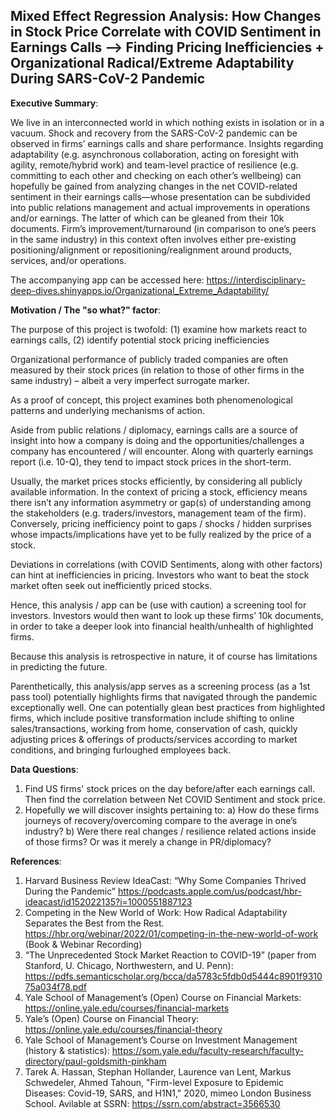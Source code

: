 ## Mixed Effect Regression Analysis: How Changes in Stock Price Correlate with COVID Sentiment in Earnings Calls --> Finding Pricing Inefficiencies + Organizational Radical/Extreme Adaptability During SARS-CoV-2 Pandemic

**Executive Summary**:

We live in an interconnected world in which nothing exists in isolation or in a vacuum. Shock and recovery from the SARS-CoV-2 pandemic can be observed in firms’ earnings calls and share performance. Insights regarding adaptability (e.g. asynchronous collaboration, acting on foresight with agility, remote/hybrid work) and team-level practice of resilience (e.g. committing to each other and checking on each other’s wellbeing) can hopefully be gained from analyzing changes in the net COVID-related sentiment in their earnings calls—whose presentation can be subdivided into public relations management and actual improvements in operations and/or earnings. The latter of which can be gleaned from their 10k documents. Firm’s improvement/turnaround (in comparison to one’s peers in the same industry) in this context often involves either pre-existing positioning/alignment or repositioning/realignment around products, services, and/or operations. 

The accompanying app can be accessed here:
https://interdisciplinary-deep-dives.shinyapps.io/Organizational_Extreme_Adaptability/



**Motivation / The "so what?" factor**:

The purpose of this project is twofold: 
(1) examine how markets react to earnings calls,
(2) identify potential stock pricing inefficiencies

Organizational performance of publicly traded companies are often measured by their stock prices (in relation to those of other firms in the same industry) – albeit a very imperfect surrogate marker. 

As a proof of concept, this project examines both phenomenological patterns and underlying mechanisms of action.

Aside from public relations / diplomacy, earnings calls are a source of insight into how a company is doing and the opportunities/challenges a company has encountered / will encounter. Along with quarterly earnings report (i.e. 10-Q), they tend to impact stock prices in the short-term. 

Usually, the market prices stocks efficiently, by considering all publicly available information. In the context of pricing a stock, efficiency means there isn’t any information asymmetry or gap(s) of understanding among the stakeholders (e.g. traders/investors, management team of the firm). Conversely, pricing inefficiency point to gaps / shocks / hidden surprises whose impacts/implications have yet to be fully realized by the price of a stock. 

Deviations in correlations (with COVID Sentiments, along with other factors) can hint at inefficiencies in pricing. Investors who want to beat the stock market often seek out inefficiently priced stocks. 

Hence, this analysis / app can be (use with caution) a screening tool for investors. Investors would then want to look up these firms’ 10k documents, in order to take a deeper look into financial health/unhealth of highlighted firms. 

Because this analysis is retrospective in nature, it of course has limitations in predicting the future. 

Parenthetically, this analysis/app serves as a screening process (as a 1st pass tool) potentially highlights firms that navigated through the pandemic exceptionally well. One can potentially glean best practices from highlighted firms, which include positive transformation include shifting to online sales/transactions, working from home, conservation of cash, quickly adjusting prices & offerings of products/services according to market conditions, and bringing furloughed employees back.



**Data Questions**:
1)	Find US firms' stock prices on the day before/after each earnings call. Then find the correlation between Net COVID Sentiment and stock price.
2)	Hopefully we will discover insights pertaining to: 
  a)	How do these firms journeys of recovery/overcoming compare to the average in one’s industry?
  b)	Were there real changes / resilience related actions inside of those firms? Or was it merely a change in PR/diplomacy?


**References**:
1) Harvard Business Review IdeaCast: “Why Some Companies Thrived During the Pandemic” https://podcasts.apple.com/us/podcast/hbr-ideacast/id152022135?i=1000551887123 
2) Competing in the New World of Work: How Radical Adaptability Separates the Best from the Rest. https://hbr.org/webinar/2022/01/competing-in-the-new-world-of-work (Book & Webinar Recording)
3) “The Unprecedented Stock Market Reaction to COVID-19” (paper from Stanford, U. Chicago, Northwestern, and U. Penn): https://pdfs.semanticscholar.org/bcca/da5783c5fdb0d5444c8901f931075a034f78.pdf 
4) Yale School of Management’s (Open) Course on Financial Markets: https://online.yale.edu/courses/financial-markets
5) Yale’s (Open) Course on Financial Theory: https://online.yale.edu/courses/financial-theory
6) Yale School of Management’s Course on Investment Management (history & statistics): https://som.yale.edu/faculty-research/faculty-directory/paul-goldsmith-pinkham
7) Tarek A. Hassan, Stephan Hollander, Laurence van Lent, Markus Schwedeler, Ahmed Tahoun, "Firm-level Exposure to Epidemic Diseases: Covid-19, SARS, and H1N1," 2020, mimeo London Business School. Avilable at SSRN: https://ssrn.com/abstract=3566530 
